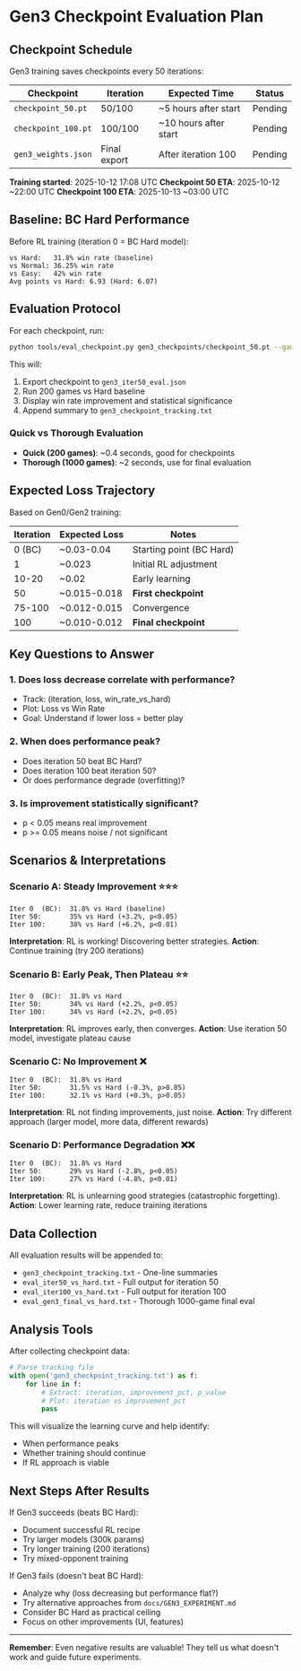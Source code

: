 # Gen3 Checkpoint Evaluation Plan

## Checkpoint Schedule

Gen3 training saves checkpoints every 50 iterations:

| Checkpoint | Iteration | Expected Time | Status |
|------------|-----------|---------------|--------|
| `checkpoint_50.pt` | 50/100 | ~5 hours after start | Pending |
| `checkpoint_100.pt` | 100/100 | ~10 hours after start | Pending |
| `gen3_weights.json` | Final export | After iteration 100 | Pending |

**Training started**: 2025-10-12 17:08 UTC
**Checkpoint 50 ETA**: 2025-10-12 ~22:00 UTC
**Checkpoint 100 ETA**: 2025-10-13 ~03:00 UTC

## Baseline: BC Hard Performance

Before RL training (iteration 0 = BC Hard model):

```
vs Hard:   31.8% win rate (baseline)
vs Normal: 36.25% win rate
vs Easy:   42% win rate
Avg points vs Hard: 6.93 (Hard: 6.07)
```

## Evaluation Protocol

For each checkpoint, run:

```bash
python tools/eval_checkpoint.py gen3_checkpoints/checkpoint_50.pt --games 200
```

This will:
1. Export checkpoint to `gen3_iter50_eval.json`
2. Run 200 games vs Hard baseline
3. Display win rate improvement and statistical significance
4. Append summary to `gen3_checkpoint_tracking.txt`

### Quick vs Thorough Evaluation

- **Quick (200 games)**: ~0.4 seconds, good for checkpoints
- **Thorough (1000 games)**: ~2 seconds, use for final evaluation

## Expected Loss Trajectory

Based on Gen0/Gen2 training:

| Iteration | Expected Loss | Notes |
|-----------|---------------|-------|
| 0 (BC) | ~0.03-0.04 | Starting point (BC Hard) |
| 1 | ~0.023 | Initial RL adjustment |
| 10-20 | ~0.02 | Early learning |
| 50 | ~0.015-0.018 | **First checkpoint** |
| 75-100 | ~0.012-0.015 | Convergence |
| 100 | ~0.010-0.012 | **Final checkpoint** |

## Key Questions to Answer

### 1. Does loss decrease correlate with performance?
- Track: (iteration, loss, win_rate_vs_hard)
- Plot: Loss vs Win Rate
- Goal: Understand if lower loss = better play

### 2. When does performance peak?
- Does iteration 50 beat BC Hard?
- Does iteration 100 beat iteration 50?
- Or does performance degrade (overfitting)?

### 3. Is improvement statistically significant?
- p < 0.05 means real improvement
- p >= 0.05 means noise / not significant

## Scenarios & Interpretations

### Scenario A: Steady Improvement ⭐⭐⭐
```
Iter 0  (BC):  31.8% vs Hard (baseline)
Iter 50:       35% vs Hard (+3.2%, p<0.05)
Iter 100:      38% vs Hard (+6.2%, p<0.01)
```
**Interpretation**: RL is working! Discovering better strategies.
**Action**: Continue training (try 200 iterations)

### Scenario B: Early Peak, Then Plateau ⭐⭐
```
Iter 0  (BC):  31.8% vs Hard
Iter 50:       34% vs Hard (+2.2%, p<0.05)
Iter 100:      34% vs Hard (+2.2%, p<0.05)
```
**Interpretation**: RL improves early, then converges.
**Action**: Use iteration 50 model, investigate plateau cause

### Scenario C: No Improvement ❌
```
Iter 0  (BC):  31.8% vs Hard
Iter 50:       31.5% vs Hard (-0.3%, p>0.05)
Iter 100:      32.1% vs Hard (+0.3%, p>0.05)
```
**Interpretation**: RL not finding improvements, just noise.
**Action**: Try different approach (larger model, more data, different rewards)

### Scenario D: Performance Degradation ❌❌
```
Iter 0  (BC):  31.8% vs Hard
Iter 50:       29% vs Hard (-2.8%, p<0.05)
Iter 100:      27% vs Hard (-4.8%, p<0.01)
```
**Interpretation**: RL is unlearning good strategies (catastrophic forgetting).
**Action**: Lower learning rate, reduce training iterations

## Data Collection

All evaluation results will be appended to:
- `gen3_checkpoint_tracking.txt` - One-line summaries
- `eval_iter50_vs_hard.txt` - Full output for iteration 50
- `eval_iter100_vs_hard.txt` - Full output for iteration 100
- `eval_gen3_final_vs_hard.txt` - Thorough 1000-game final eval

## Analysis Tools

After collecting checkpoint data:

```python
# Parse tracking file
with open('gen3_checkpoint_tracking.txt') as f:
    for line in f:
        # Extract: iteration, improvement_pct, p_value
        # Plot: iteration vs improvement_pct
        pass
```

This will visualize the learning curve and help identify:
- When performance peaks
- Whether training should continue
- If RL approach is viable

## Next Steps After Results

If Gen3 succeeds (beats BC Hard):
- Document successful RL recipe
- Try larger models (300k params)
- Try longer training (200 iterations)
- Try mixed-opponent training

If Gen3 fails (doesn't beat BC Hard):
- Analyze why (loss decreasing but performance flat?)
- Try alternative approaches from `docs/GEN3_EXPERIMENT.md`
- Consider BC Hard as practical ceiling
- Focus on other improvements (UI, features)

---

**Remember**: Even negative results are valuable! They tell us what doesn't work and guide future experiments.
